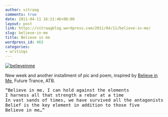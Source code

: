 ```yaml
---
author: vitraag
comments: true
date: 2011-04-11 16:21:46+00:00
layout: post
link: https://vitraagblog.wordpress.com/2011/04/11/believe-in-me/
slug: believe-in-me
title: Believe in me
wordpress_id: 463
categories:
- writings
---
```


[![believeinme]({{site.images}}/2011/04/believeinme_thumb.jpg)]({{site.images}}/2011/04/believeinme.jpg)

New week and another installment of pic and poem, inspired by [Believe in Me](http://www.youtube.com/watch?v=YqArV6B173E), Future Trance, ATB.

<pre>
“Believe in me, I can hold against the elements
I harness all that strength a rebar at a time
In vast sands of times, we have survived all the antagonists
Belief is the key element in addition to those five
Believe in me…”
</pre>